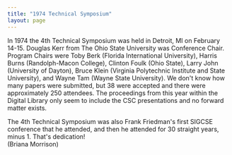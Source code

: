 ```yaml
---
title: "1974 Technical Symposium"
layout: page
---
```


In 1974 the 4th Technical Symposium was held in Detroit, MI on February
14-15. Douglas Kerr from The Ohio State University was Conference Chair.
Program Chairs were Toby Berk (Florida International University), Harris
Burns (Randolph-Macon College), Clinton Foulk (Ohio State), Larry John
(University of Dayton), Bruce Klein (Virginia Polytechnic Institute and
State University), and Wayne Tam (Wayne State University). We don't know
how many papers were submitted, but 38 were accepted and there were
approximately 250 attendees. The proceedings from this year within the
Digital Library only seem to include the CSC presentations and no
forward matter exists.

The 4th Technical Symposium was also Frank Friedman's first SIGCSE
conference that he attended, and then he attended for 30 straight years,
minus 1. That's dedication!\
(Briana Morrison)